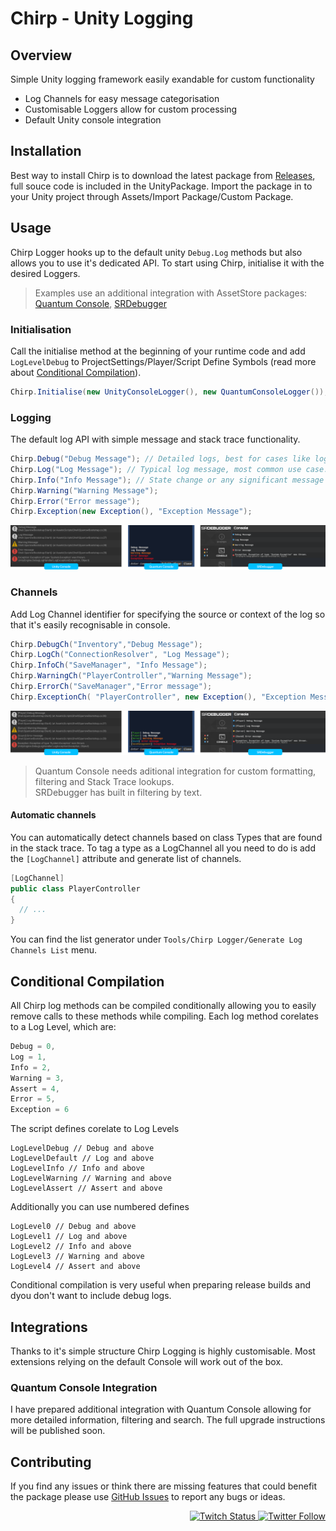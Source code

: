 # Chirp - Unity Logging


## Overview
Simple Unity logging framework easily exandable for custom functionality
- Log Channels for easy message categorisation
- Customisable Loggers allow for custom processing
- Default Unity console integration

## Installation
Best way to install Chirp is to download the latest package from [Releases](/releases), full souce code is included in the UnityPackage.
Import the package in to your Unity project through Assets/Import Package/Custom Package.

## Usage
Chirp Logger hooks up to the default unity `Debug.Log` methods but also allows you to use it's dedicated API.
To start using Chirp, initialise it with the desired Loggers.

> Examples use an additional integration with AssetStore packages: [Quantum Console](https://assetstore.unity.com/packages/tools/utilities/quantum-console-128881), [SRDebugger](https://assetstore.unity.com/packages/tools/gui/srdebugger-console-tools-on-device-27688)

### Initialisation
Call the initialise method at the beginning of your runtime code and add `LogLevelDebug` to ProjectSettings/Player/Script Define Symbols (read more about [Conditional Compilation](#Conditional-Compilation)).
```csharp
Chirp.Initialise(new UnityConsoleLogger(), new QuantumConsoleLogger());
```

### Logging
The default log API with simple message and stack trace functionality.
```csharp
Chirp.Debug("Debug Message"); // Detailed logs, best for cases like logging rpc responses or method outputs.
Chirp.Log("Log Message"); // Typical log message, most common use case.
Chirp.Info("Info Message"); // State change or any significant message that would have less detailed data.
Chirp.Warning("Warning Message");
Chirp.Error("Error message");
Chirp.Exception(new Exception(), "Exception Message");
```
![Log Example](Images/examples-default.png)

### Channels
Add Log Channel identifier for specifying the source or context of the log so that it's easily recognisable in console.
```csharp
Chirp.DebugCh("Inventory","Debug Message");
Chirp.LogCh("ConnectionResolver", "Log Message");
Chirp.InfoCh("SaveManager", "Info Message");
Chirp.WarningCh("PlayerController","Warning Message");
Chirp.ErrorCh("SaveManager","Error message");
Chirp.ExceptionCh( "PlayerController", new Exception(), "Exception Message");
```
![Log Example](Images/examples-channel.png)

> Quantum Console needs aditional integration for custom formatting, filtering and Stack Trace lookups.<br/>
> SRDebugger has built in filtering by text.

#### Automatic channels
You can automatically detect channels based on class Types that are found in the stack trace. To tag a type as a LogChannel all you need to do is add the `[LogChannel]` attribute and generate list of channels.
```csharp
[LogChannel]
public class PlayerController
{
  // ...
}
```
You can find the list generator under `Tools/Chirp Logger/Generate Log Channels List` menu.

## Conditional Compilation
All Chirp log methods can be compiled conditionally allowing you to easily remove calls to these methods while compiling.
Each log method corelates to a Log Level, which are:
```csharp
Debug = 0,
Log = 1,
Info = 2,
Warning = 3,
Assert = 4,
Error = 5,
Exception = 6
```
The script defines corelate to Log Levels
```
LogLevelDebug // Debug and above
LogLevelDefault // Log and above
LogLevelInfo // Info and above
LogLevelWarning // Warning and above
LogLevelAssert // Assert and above
```
Additionally you can use numbered defines
```
LogLevel0 // Debug and above
LogLevel1 // Log and above
LogLevel2 // Info and above
LogLevel3 // Warning and above
LogLevel4 // Assert and above
```
Conditional compilation is very useful when preparing release builds and dyou don't want to include debug logs.

## Integrations
Thanks to it's simple structure Chirp Logging is highly customisable. Most extensions relying on the default Console will work out of the box.

### Quantum Console Integration
I have prepared additional integration with Quantum Console allowing for more detailed information, filtering and search. The full upgrade instructions will be published soon.

## Contributing
If you find any issues or think there are missing features that could benefit the package please use [GitHub Issues](/issues) to report any bugs or ideas.

<p align="right">
  <a href="https://www.twitch.tv/sparrowgamedev">
    <img alt="Twitch Status" src="https://img.shields.io/twitch/status/SparrowGameDev?style=social">
  </a>
  <a href="https://twitter.com/jakubslaby">
    <img alt="Twitter Follow" src="https://img.shields.io/twitter/follow/JakubSlaby?style=social">
  </a>
</p>
